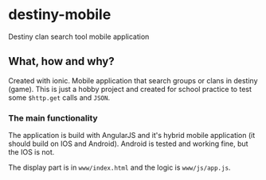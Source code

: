 # destiny-mobile

Destiny clan search tool mobile application

## What, how and why?
Created with ionic. Mobile application that search groups or clans in destiny (game). This is just a hobby project and created for school practice to test some `$http.get` calls and `JSON`.

### The main functionality
The application is build with AngularJS and it's hybrid mobile application (it should build on IOS and Android). Android is tested and working fine, but the IOS is not.

The display part is in `www/index.html` and the logic is `www/js/app.js`.
